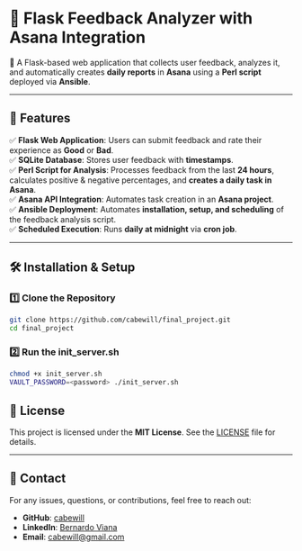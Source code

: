 # 📌 Flask Feedback Analyzer with Asana Integration

🚀 A Flask-based web application that collects user feedback, analyzes it, and automatically creates **daily reports** in **Asana** using a **Perl script** deployed via **Ansible**.

---

## 📖 Features

✅ **Flask Web Application**: Users can submit feedback and rate their experience as **Good** or **Bad**.  
✅ **SQLite Database**: Stores user feedback with **timestamps**.  
✅ **Perl Script for Analysis**: Processes feedback from the last **24 hours**, calculates positive & negative percentages, and **creates a daily task in Asana**.  
✅ **Asana API Integration**: Automates task creation in an **Asana project**.  
✅ **Ansible Deployment**: Automates **installation, setup, and scheduling** of the feedback analysis script.  
✅ **Scheduled Execution**: Runs **daily at midnight** via **cron job**.

---

## 🛠 Installation & Setup

### 1️⃣ Clone the Repository

```bash
git clone https://github.com/cabewill/final_project.git
cd final_project
```

### 2️⃣ Run the init_server.sh

```bash
chmod +x init_server.sh
VAULT_PASSWORD=<password> ./init_server.sh
```

## 📜 License

This project is licensed under the **MIT License**. See the [LICENSE](LICENSE) file for details.

---

## 📧 Contact

For any issues, questions, or contributions, feel free to reach out:

- **GitHub**: [cabewill](https://github.com/cabewill)
- **LinkedIn**: [Bernardo Viana](https://www.linkedin.com/in/bernardoviana/)
- **Email**: [cabewill@gmail.com](mailto:cabewill@gmail.com)



